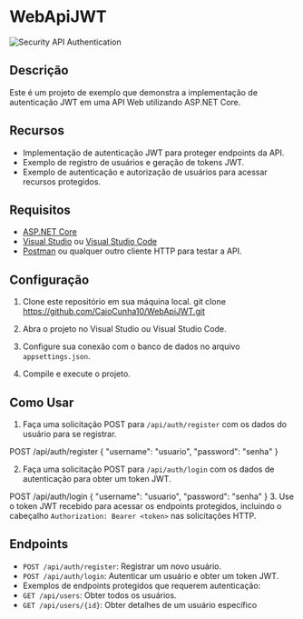 # WebApiJWT
![Security API Authentication](assets/giphy.gif)


## Descrição
Este é um projeto de exemplo que demonstra a implementação de autenticação JWT em uma API Web utilizando ASP.NET Core.

## Recursos
- Implementação de autenticação JWT para proteger endpoints da API.
- Exemplo de registro de usuários e geração de tokens JWT.
- Exemplo de autenticação e autorização de usuários para acessar recursos protegidos.

## Requisitos
- [ASP.NET Core](https://dotnet.microsoft.com/download)
- [Visual Studio](https://visualstudio.microsoft.com/downloads/) ou [Visual Studio Code](https://code.visualstudio.com/)
- [Postman](https://www.postman.com/downloads/) ou qualquer outro cliente HTTP para testar a API.

## Configuração
1. Clone este repositório em sua máquina local.
git clone https://github.com/CaioCunha10/WebApiJWT.git

2. Abra o projeto no Visual Studio ou Visual Studio Code.

3. Configure sua conexão com o banco de dados no arquivo `appsettings.json`.

4. Compile e execute o projeto.

## Como Usar
1. Faça uma solicitação POST para `/api/auth/register` com os dados do usuário para se registrar.

POST /api/auth/register
{
"username": "usuario",
"password": "senha"
}

2. Faça uma solicitação POST para `/api/auth/login` com os dados de autenticação para obter um token JWT.
   
POST /api/auth/login
{
"username": "usuario",
"password": "senha"
}
3. Use o token JWT recebido para acessar os endpoints protegidos, incluindo o cabeçalho `Authorization: Bearer <token>` nas solicitações HTTP.

## Endpoints
- `POST /api/auth/register`: Registrar um novo usuário.
- `POST /api/auth/login`: Autenticar um usuário e obter um token JWT.
- Exemplos de endpoints protegidos que requerem autenticação:
- `GET /api/users`: Obter todos os usuários.
- `GET /api/users/{id}`: Obter detalhes de um usuário específico
